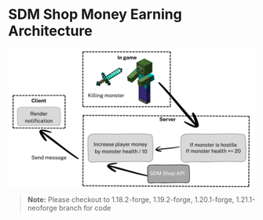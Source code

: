 # SDM Shop Money Earning Architecture

![Architecture](<Architecture.png>)

> **Note:** Please checkout to 1.18.2-forge, 1.19.2-forge, 1.20.1-forge, 1.21.1-neoforge branch for code